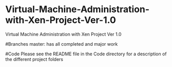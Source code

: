# Virtual-Machine-Administration-with-Xen-Project-Ver-1.0
Virtual Machine Administration with Xen Project Ver 1.0

#Branches
master: has all completed and major work

#Code
Please see the README file in the Code directory for a description of the different project folders
